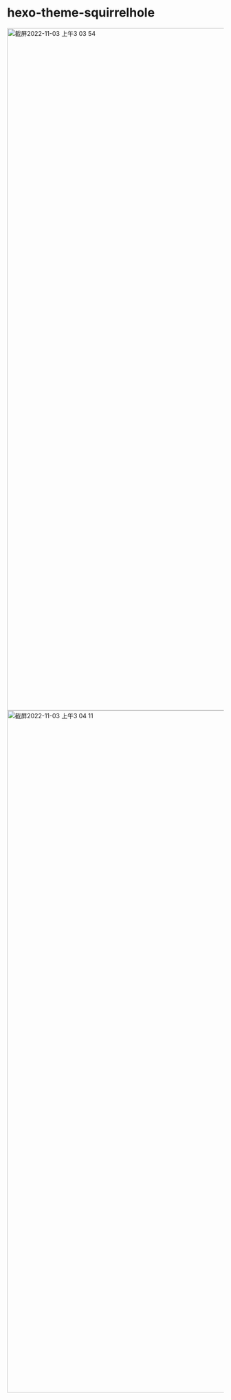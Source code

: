 # hexo-theme-squirrelhole

<img width="1582" alt="截屏2022-11-03 上午3 03 54" src="https://user-images.githubusercontent.com/54500106/199579085-cbae6b0d-64ea-43e9-9c4d-a5417b50ab9e.png">

<img width="1582" alt="截屏2022-11-03 上午3 04 11" src="https://user-images.githubusercontent.com/54500106/199579139-09552ade-19ed-4718-a7d2-b48f2785052c.png">
